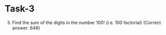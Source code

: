 # Task-3
3. Find the sum of the digits in the number 100! (i.e. 100 factorial) 
{Correct answer: 648}
